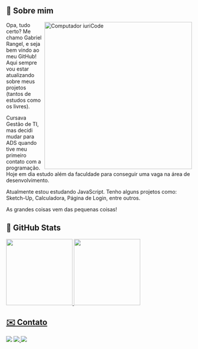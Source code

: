 ## 🌇 Sobre mim

<img src="https://raw.githubusercontent.com/MicaelliMedeiros/micaellimedeiros/master/image/computer-illustration.png" min-width="400px" max-width="400px" width="400px" align="right" alt="Computador iuriCode">

<p align="left"> 
  Opa, tudo certo? Me chamo Gabriel Rangel, e seja bem vindo ao meu GitHub! Aqui sempre vou estar atualizando sobre meus projetos (tantos de estudos como os livres).

Cursava Gestão de TI, mas decidi mudar para ADS quando tive meu primeiro contato com a programação. Hoje em dia estudo além da faculdade para conseguir uma vaga na área de desenvolvimento.

Atualmente estou estudando JavaScript. Tenho alguns projetos como: Sketch-Up, Calculadora, Página de Login, entre outros.

As grandes coisas vem das pequenas coisas!

 <div>

   ## 🚀 GitHub Stats

</p>
<p align="left">
</p>
   
   <a href="https://github.com/rangelr2">
   <img height="180em" src="https://github-readme-stats.vercel.app/api?username=rangelr2&show_icons=true&theme=midnight-purple&include_all_commits=true&count_private=true"/>
   <img height="180em" src="https://github-readme-stats.vercel.app/api/top-langs/?username=rangelr2&layout=compact&langs_count=6&theme=midnight-purple"/>
</div>
     
     
## ✉️ Contato

  <a href = "mailto:grangellemes@gmail.com"><img src="https://img.shields.io/badge/-Gmail-%23333?style=for-the-badge&logo=gmail&logoColor=white" target="_blank"></a>
  <a href="https://www.linkedin.com/in/rangel-gabriel/" target="_blank"><img src="https://img.shields.io/badge/-LinkedIn-%230077B5?style=for-the-badge&logo=linkedin&logoColor=white" target="_blank"> 
  <a href="https://instagram.com/rangel_ata" target="_blank"><img src="https://img.shields.io/badge/-Instagram-%23E4405F?style=for-the-badge&logo=instagram&logoColor=white" target="_blank"></a></a>   

